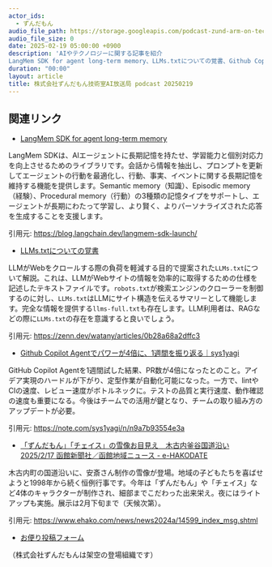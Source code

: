 ```yaml
---
actor_ids:
  - ずんだもん
audio_file_path: https://storage.googleapis.com/podcast-zund-arm-on-tech/audio/株式会社ずんだもん技術室AI放送局_podcast_20250219.mp3
audio_file_size: 0
date: 2025-02-19 05:00:00 +0900
description: 'AIやテクノロジーに関する記事を紹介  
LangMem SDK for agent long-term memory、LLMs.txtについての覚書、Github Copilot Agentでパワーが4倍に、1週間を振り返る｜sys1yagi、「ずんだもん」「チェイス」の雪像お目見え　木古内釜谷国道沿い  2025/2/17 函館新聞社／函館地域ニュース - e-HAKODATE'
duration: "00:00"
layout: article
title: 株式会社ずんだもん技術室AI放送局 podcast 20250219
---
```


## 関連リンク


- [LangMem SDK for agent long-term memory](https://blog.langchain.dev/langmem-sdk-launch/)  


LangMem SDKは、AIエージェントに長期記憶を持たせ、学習能力と個別対応力を向上させるためのライブラリです。会話から情報を抽出し、プロンプトを更新してエージェントの行動を最適化し、行動、事実、イベントに関する長期記憶を維持する機能を提供します。Semantic memory（知識）、Episodic memory（経験）、Procedural memory（行動）の3種類の記憶タイプをサポートし、エージェントが長期にわたって学習し、より賢く、よりパーソナライズされた応答を生成することを支援します。


引用元: https://blog.langchain.dev/langmem-sdk-launch/


- [LLMs.txtについての覚書](https://zenn.dev/watany/articles/0b28a68a2dffc3)  


LLMがWebをクロールする際の負荷を軽減する目的で提案された`LLMs.txt`について解説。これは、LLMがWebサイトの情報を効率的に取得するための仕様を記述したテキストファイルです。`robots.txt`が検索エンジンのクローラーを制御するのに対し、`LLMs.txt`はLLMにサイト構造を伝えるサマリーとして機能します。完全な情報を提供する`llms-full.txt`も存在します。LLM利用者は、RAGなどの際に`LLMs.txt`の存在を意識すると良いでしょう。


引用元: https://zenn.dev/watany/articles/0b28a68a2dffc3


- [Github Copilot Agentでパワーが4倍に、1週間を振り返る｜sys1yagi](https://note.com/sys1yagi/n/n9a7b93554e3a)  


GitHub Copilot Agentを1週間試した結果、PR数が4倍になったとのこと。アイデア実現のハードルが下がり、定型作業が自動化可能になった。一方で、lintやCIの速度、レビュー速度がボトルネックに。テストの品質と実行速度、動作確認の速度も重要になる。今後はチームでの活用が鍵となり、チームの取り組み方のアップデートが必要。


引用元: https://note.com/sys1yagi/n/n9a7b93554e3a


- [「ずんだもん」「チェイス」の雪像お目見え　木古内釜谷国道沿い  2025/2/17 函館新聞社／函館地域ニュース - e-HAKODATE](https://www.ehako.com/news/news2024a/14599_index_msg.shtml)  


木古内町の国道沿いに、安斎さん制作の雪像が登場。地域の子どもたちを喜ばせようと1998年から続く恒例行事です。今年は「ずんだもん」や「チェイス」など4体のキャラクターが制作され、細部までこだわった出来栄え。夜にはライトアップも実施。展示は2月下旬まで（天候次第）。


引用元: https://www.ehako.com/news/news2024a/14599_index_msg.shtml



- [お便り投稿フォーム](https://forms.gle/ffg4JTfqdiqK62qf9)

（株式会社ずんだもんは架空の登場組織です）
